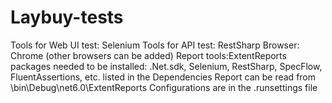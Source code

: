 # Laybuy-tests
Tools for Web UI test: Selenium
Tools for API test: RestSharp
Browser: Chrome (other browsers can be added)
Report tools:ExtentReports
packages needed to be installed: .Net.sdk, Selenium, RestSharp, SpecFlow, FluentAssertions, etc. listed in the Dependencies
Report can be read from \bin\Debug\net6.0\ExtentReports
Configurations are in the .runsettings file
